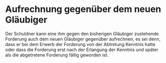 # Aufrechnung gegenüber dem neuen Gläubiger

Der Schuldner kann eine ihm gegen den bisherigen Gläubiger zustehende Forderung auch dem neuen Gläubiger gegenüber aufrechnen, es sei denn, dass er bei dem Erwerb der Forderung von der Abtretung Kenntnis hatte oder dass die Forderung erst nach der Erlangung der Kenntnis und später als die abgetretene Forderung fällig geworden ist. 

